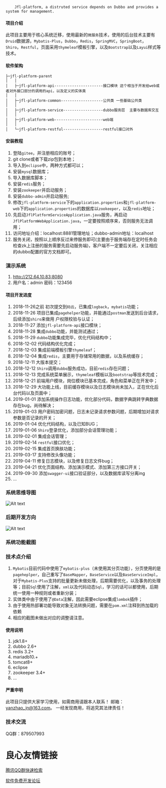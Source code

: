  
     
     
    	Jfl-platform, a distruted service depends on Dubbo and provides a system for management.
    	 
    	 
      		 
   		 
   		 
      		 
   		         	  
    	 
       		 
     	 
     	 
       		 
     	 
         
 


#### 项目介绍
 此项目主要用于核心系统迁移，使用最新的`微服务`技术，使用的后台技术主要有`Druid`数据源，`Mybatis-Plus`，`Dubbo`，`Redis`，`SpringMVC`，`SpringBoot`，`Shiro`，`Restful`，页面采用`thymeleaf`模板引擎，以及`Bootstrap`以及`Layui`样式等技术。

#### 软件架构
```
├─jfl-platform-parent
│	│
│	├─jfl-platform-api----------------------接口模块 这个相当于开发给web或者对外接口部分的调用的api，以及定义的实体类
│	│
│	├─jfl-platform-common-------------------公共类 一些基础公共类
│	│
│	├─jfl-platform-service------------------dubbo服务层  主要与数据库交互
│	│
│	├─jfl-platform-web----------------------web端
│	│
│	└─jfl-platform-restful------------------restful接口对外
```


#### 安装教程

1. 登陆`gitee`，并注册相应的账号；
2. git clone或者下载zip包到本地；
3. 导入到`eclipse`中，两种方式都可以；
4. 安装`mysql`数据库；
5. 导入数据库脚本；
6. 安装`redis`服务；
7. 安装`zookeeper`并启动服务；
8. 安装`dubbo-admin`并启动服务;
9. 修改`jfl-platform-service`下的`application.properties`和`jfl-platform-web`下的`application.properties`的数据库以`zookeeper`，以及`redis`地址；
10. 先启动`JflPlatformServiceApplication.java`服务，再启动`JflPlatformWebApplication.java`，一定要按照顺序来，否则服务无法调用；
11. 访问地址介绍：localhost:8881管理地址；dubbo-admin地址：localhost
12. 服务关闭，按照以上顺序反过来停服务即可(主要由于服务端存在定时任务会检查zk上注册的服务需要先启动服务端)，客户端不一定要后关闭，关注相应的dubbo配置的官方文档即可。

### 演示系统
1. http://212.64.10.83:8080
2. 用户名：admin 密码：123456


#### 项目开发进度
1. 2018-11-26之前  初次提交到`码云`，已集成`logback`，`mybatis`功能；
2. 2018-11-26  项目已集成`pagehelper`功能，并能通过`postman`发送到后台请求，后续添加`shiro`来做用 户权限校验与认证；
3. 2018-11-27 添加`jfl-platform-api`接口模块；
4. 2018-11-28 集成`dubbo`功能，并能测试通过；
5. 2018-11-29 `dubbo`功能集成完毕，优化代码结构中；
6. 2018-12-02 代码结构优化完成；
7. 2018-12-03 集成前端模板引擎`thymeleaf`；
8. 2018-12-04 集成`redis`，主要用于存储常用的数据，以及系统缓存；
9. 2018-12-11 大版本提交；
10. 2018-12-12 `Shiro`调用`dubbo`服务成功，目前`redis`存在问题；
11. 2018-12-13 完成系统菜单展示，`thymeleaf`模板以及`bootstrap`等技术完成；
12. 2018-12-21 前端用户模块，岗位模块已基本完成，角色和菜单正在开发中；
13. 2018-12-29 大功能上线，目前缓存模块以及日志模块尚未加入，正在优化后台代码以及页面中；
14. 2019-01-01 添加系统操作日志功能，优化部分代码，数据字典跳转字典数据存在bug，尚待解决；
15. 2019-01-03 用户密码加密问题，日志未记录请求参数问题，后期增加对请求参数是否记录的开关；
16. 2019-01-04 优化代码结构，以及已知BUG；
17. 2019-01-06 `Shiro`登录优化，添加部分会话管理功能；
18. 2019-02-01 集成会话管理；
19. 2019-02-14 `restful`接口优化；
20. 2019-02-15 集成首页换肤功能；
21. 2019-03-17 支持修改头像功能；
22. 2019-04-11 修复日志模块，以及修复日志文件bug；
23. 2019-04-21 优化页面结构、添加演示模式、添加第三方接口开关；
24. 2019-09-30 添加`swagger-ui`接口验证部分，以及数据库读写分离ing
25. ...

### 系统思维导图
![Alt text](doc/img/JFL_1.png)
### 后期开发方向
![Alt text](doc/img/processing.png)
### 系统功能截图
 
	 
	     
	     
	 
	 
	     
	     
	 
	 
	     
	 
	 
	     
	     
	 
	 
	     
	     
	 
	 
	     
	     
	 
	 
	     
	     
	 	
	 
	     
	 
	 
	     
	     
	 	
 

### 技术点介绍
1. `Mybatis`目前代码中使用了`mybatis-plus`（未使用其分页功能），分页使用的是`pageheplper`，自己重写了`BaseMapper`，`BaseService`以及`BaseServiceImpl`，对于`Mybatis-Plus`支持的批量更新未做处理，后期需要优化，以及事务的处理等；目前`Sql`使用了注解，`xml`以及代码动态`Sql`，学习的话可以都使用，后期统一使用一种规则或者重新分装；
2. 实体类中由于使用了`@Data`注解，因此需要eclipse集成`lombok`插件；
3. 由于使用热部署功能导致对象无法转换问题，需要在`pom.xml`注释到热加载的依赖
4. 相应的截图未做出对应的调整请注意。
#### 使用说明

1. jdk1.8+
2. dubbo 2.6+
3. redis 3.2+
4. mariadb10.+
5. tomcat8+
6. eclipse
7. zookeeper 3.4+
8. ...

#### 严重申明
此项目只提供大家学习使用，如需商用请跟本人联系！
邮箱：yanzhao_jn@163.com。 
一经发现商用，将追究其法律责任！

### 技术交流
QQ群：879507993
      



 # 良心友情链接

[腾讯QQ群快速检索](http://u.720life.cn/s/8cf73f7c)

[软件免费开发论坛](http://u.720life.cn/s/bbb01dc0)